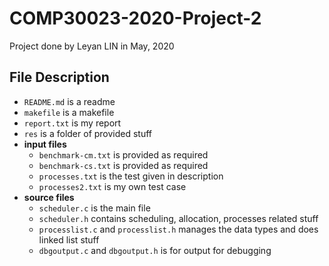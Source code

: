 # COMP30023-2020-Project-2
Project done by Leyan LIN in May, 2020

## File Description
- `README.md` is a readme
- `makefile` is a makefile
- `report.txt` is my report
- `res` is a folder of provided stuff
- **input files**
  - `benchmark-cm.txt` is provided as required
  - `benchmark-cs.txt` is provided as required
  - `processes.txt` is the test given in description
  - `processes2.txt` is my own test case
- **source files**
  - `scheduler.c` is the main file
  - `scheduler.h` contains scheduling, allocation, processes related stuff
  - `processlist.c` and `processlist.h` manages the data types and does linked list stuff
  - `dbgoutput.c` and `dbgoutput.h` is for output for debugging